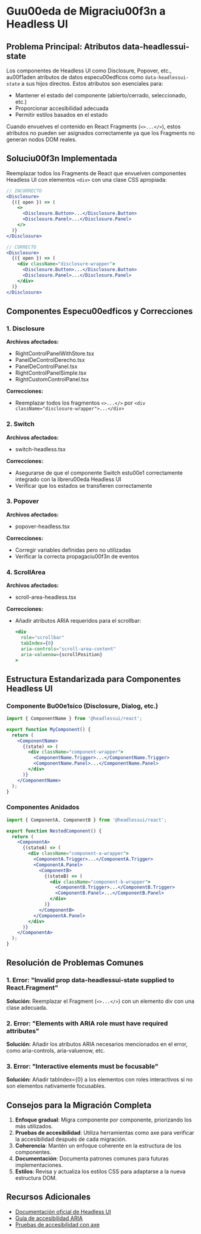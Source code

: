 # Guu00eda de Migraciu00f3n a Headless UI

## Problema Principal: Atributos data-headlessui-state

Los componentes de Headless UI como Disclosure, Popover, etc., au00f1aden atributos de datos especu00edficos como `data-headlessui-state` a sus hijos directos. Estos atributos son esenciales para:

- Mantener el estado del componente (abierto/cerrado, seleccionado, etc.)
- Proporcionar accesibilidad adecuada
- Permitir estilos basados en el estado

Cuando envuelves el contenido en React Fragments (`<>...</>`), estos atributos no pueden ser asignados correctamente ya que los Fragments no generan nodos DOM reales.

## Soluciu00f3n Implementada

Reemplazar todos los Fragments de React que envuelven componentes Headless UI con elementos `<div>` con una clase CSS apropiada:

```jsx
// INCORRECTO
<Disclosure>
  {({ open }) => (
    <>
      <Disclosure.Button>...</Disclosure.Button>
      <Disclosure.Panel>...</Disclosure.Panel>
    </>
  )}
</Disclosure>

// CORRECTO
<Disclosure>
  {({ open }) => (
    <div className="disclosure-wrapper">
      <Disclosure.Button>...</Disclosure.Button>
      <Disclosure.Panel>...</Disclosure.Panel>
    </div>
  )}
</Disclosure>
```

## Componentes Especu00edficos y Correcciones

### 1. Disclosure

**Archivos afectados:**
- RightControlPanelWithStore.tsx
- PanelDeControlDerecho.tsx
- PanelDeControlPanel.tsx
- RightControlPanelSimple.tsx
- RightCustomControlPanel.tsx

**Correcciones:**
- Reemplazar todos los fragmentos `<>...</>` por `<div className="disclosure-wrapper">...</div>`

### 2. Switch

**Archivos afectados:**
- switch-headless.tsx

**Correcciones:**
- Asegurarse de que el componente Switch estu00e1 correctamente integrado con la libreru00eda Headless UI
- Verificar que los estados se transfieren correctamente

### 3. Popover

**Archivos afectados:**
- popover-headless.tsx

**Correcciones:**
- Corregir variables definidas pero no utilizadas
- Verificar la correcta propagaciu00f3n de eventos

### 4. ScrollArea

**Archivos afectados:**
- scroll-area-headless.tsx

**Correcciones:**
- Añadir atributos ARIA requeridos para el scrollbar:
  ```jsx
  <div 
    role="scrollbar" 
    tabIndex={0}
    aria-controls="scroll-area-content"
    aria-valuenow={scrollPosition}
  >
  ```

## Estructura Estandarizada para Componentes Headless UI

### Componente Bu00e1sico (Disclosure, Dialog, etc.)

```jsx
import { ComponentName } from '@headlessui/react';

export function MyComponent() {
  return (
    <ComponentName>
      {(state) => (
        <div className="component-wrapper">
          <ComponentName.Trigger>...</ComponentName.Trigger>
          <ComponentName.Panel>...</ComponentName.Panel>
        </div>
      )}
    </ComponentName>
  );
}
```

### Componentes Anidados

```jsx
import { ComponentA, ComponentB } from '@headlessui/react';

export function NestedComponent() {
  return (
    <ComponentA>
      {(stateA) => (
        <div className="component-a-wrapper">
          <ComponentA.Trigger>...</ComponentA.Trigger>
          <ComponentA.Panel>
            <ComponentB>
              {(stateB) => (
                <div className="component-b-wrapper">
                  <ComponentB.Trigger>...</ComponentB.Trigger>
                  <ComponentB.Panel>...</ComponentB.Panel>
                </div>
              )}
            </ComponentB>
          </ComponentA.Panel>
        </div>
      )}
    </ComponentA>
  );
}
```

## Resolución de Problemas Comunes

### 1. Error: "Invalid prop data-headlessui-state supplied to React.Fragment"

**Solución:** Reemplazar el Fragment (`<>...</>`) con un elemento div con una clase adecuada.

### 2. Error: "Elements with ARIA role must have required attributes"

**Solución:** Añadir los atributos ARIA necesarios mencionados en el error, como aria-controls, aria-valuenow, etc.

### 3. Error: "Interactive elements must be focusable"

**Solución:** Añadir tabIndex={0} a los elementos con roles interactivos si no son elementos nativamente focusables.

## Consejos para la Migración Completa

1. **Enfoque gradual**: Migra componente por componente, priorizando los más utilizados.
2. **Pruebas de accesibilidad**: Utiliza herramientas como axe para verificar la accesibilidad después de cada migración.
3. **Coherencia**: Mantén un enfoque coherente en la estructura de los componentes.
4. **Documentación**: Documenta patrones comunes para futuras implementaciones.
5. **Estilos**: Revisa y actualiza los estilos CSS para adaptarse a la nueva estructura DOM.

## Recursos Adicionales

- [Documentación oficial de Headless UI](https://headlessui.dev/)
- [Guía de accesibilidad ARIA](https://developer.mozilla.org/en-US/docs/Web/Accessibility/ARIA)
- [Pruebas de accesibilidad con axe](https://www.deque.com/axe/)